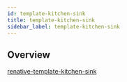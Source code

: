 ```yaml
---
id: template-kitchen-sink
title: template-kitchen-sink
sidebar_label: template-kitchen-sink
---
```



## Overview

[renative-template-kitchen-sink](https://www.npmjs.com/package/renative-template-kitchen-sink)
